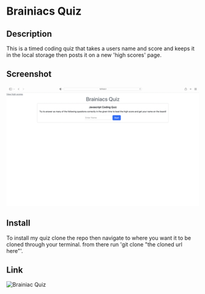 # Brainiacs Quiz

## Description
This is a timed coding quiz that takes a users name and score and keeps it in the local storage then posts it on a new 'high scores' page.

## Screenshot
![Screenshot of page](./assets/images/Screen%20Shot%202022-07-30%20at%203.27.14%20AM.png)


## Install
To install my quiz clone the repo then navigate to where you want it to be cloned through your terminal. from there run 'git clone "the cloned url here"'.

## Link
![Brainiac Quiz](https://bvatuvei.github.io/Brainiacs/)
